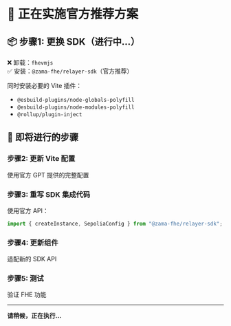 # 🚀 正在实施官方推荐方案

## 📦 步骤1: 更换 SDK（进行中...）

❌ 卸载：`fhevmjs`  
✅ 安装：`@zama-fhe/relayer-sdk`（官方推荐）

同时安装必要的 Vite 插件：
- `@esbuild-plugins/node-globals-polyfill`
- `@esbuild-plugins/node-modules-polyfill`
- `@rollup/plugin-inject`

## 🔄 即将进行的步骤

### 步骤2: 更新 Vite 配置
使用官方 GPT 提供的完整配置

### 步骤3: 重写 SDK 集成代码
使用官方 API：
```typescript
import { createInstance, SepoliaConfig } from "@zama-fhe/relayer-sdk";
```

### 步骤4: 更新组件
适配新的 SDK API

### 步骤5: 测试
验证 FHE 功能

---

**请稍候，正在执行...**

